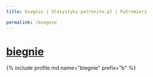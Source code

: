 ```yaml
---
title: biegnie | Statystyki patronite.pl | Patromierz

permalink: /biegnie
---
```


# [biegnie](https://patronite.pl/biegnie)

{% include profile.md name="biegnie" prefix="b" %}
